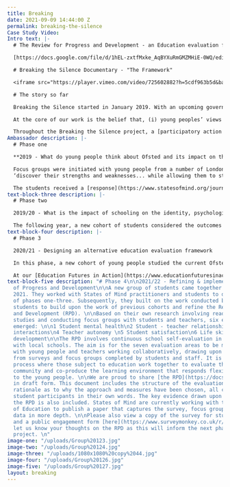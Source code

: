 ```yaml
---
title: Breaking
date: 2021-09-09 14:44:00 Z
permalink: breaking-the-silence
Case Study Video: 
Intro text: |-
  # The Review for Progress and Development - an Education evaluation framework

  [https://docs.google.com/file/d/1hEL-zxtfMxke_AqBYXuRmGMZMHiE-0WQ/edit?usp=docslist_api&filetype=msword]

  # Breaking the Silence Documentary - "The Framework"

  <iframe src="https://player.vimeo.com/video/725602882?h=5cdf963b5d&badge=0&autopause=0&player_id=0&app_id=58479" frameborder="0" allow="autoplay; fullscreen; picture-in-picture" allowfullscreen style="aspect-ratio: 16/9;width:100%;height:100%;" title="Breaking the Silence"></iframe>

  # The story so far

  Breaking the Silence started in January 2019. With an upcoming government consultation about Ofsted’s new education evaluation framework, we wondered what young people thought about how their schools were assessed. Recognising that students are rarely asked about their knowledge and experience of education, States of Mind launched the project to capture their perspectives. The core aims of Breaking the Silence are to challenge the educational status quo and present actionable alternatives that meet the needs of young people and support them to flourish.

  At the core of our work is the belief that, (i) young peoples’ views should be centred in all decisions around their education and, (ii) they are capable of conceptualising, defining and actioning meaningful change. Breaking the Silence is a constantly evolving research endeavour and is currently entering its fourth phase. Read more [here](https://www.statesofmind.org/journal/2020/09/16/breaking-the-silence.html).

  Throughout the Breaking the Silence project, a [participatory action research ](https://www.statesofmind.org/journal/2020/09/28/young-people-education-research.html)approach has been used to ensure that young people are active participants, not passive subjects. Students co-develop our projects; they shape the research questions, conduct their own surveys, focus groups and interviews, analyse the data and decide how this is to be disseminated, supported by States of Mind and our partner organisation, the Institute of Education, UCL. Each year, we work with a new cohort of young people who are in year 12 and attending sixth form colleges in the London borough of Newham. Young people apply to take part and commit to weekly sessions throughout the academic year.
Ambassador description: |-
  # Phase one

  **2019 - What do young people think about Ofsted and its impact on their education?**

  Focus groups were initiated with young people from a number of London colleges. Some volunteered to analyse the data, supported by States of Mind. They wrote a [letter](https://www.statesofmind.org/journal/2020/09/16/students-ofsted-open-letter.html) to Amanda Spielman outlining their findings. In particular, they highlighted major flaws around how education is measured and how this leads to ‘memorisation’ instead of learning, negatively impacts on the mental health and wellbeing of students and the lack of real world value of much of their schooling. They aspire for more autonomy and for education to provide opportunities to:
  ‘discover their strengths and weaknesses... while allowing them to start distinguishing their unique values and preferences for the future’.

  The students received a [response](https://www.statesofmind.org/journal/2020/09/28/ofsted-response.html) from Ofsted which did not address the problems raised, nor propose any solutions to the complex issues raised by the students.
text-block-three description: |-
  # Phase two

  2019/20 - What is the impact of schooling on the identity, psychological health and personal development of young people?

  The following year, a new cohort of students considered the outcomes of phase one and decided to take the project in a different direction. They constructed questionnaires and co-facilitated focus groups and interviews with the support of an IOE doctorate student. Check out the summary of findings from the [questionnaire](https://www.statesofmind.org/journal/2020/11/04/the-impact-of-school-on-students-mental-health.html) and [focus groups](https://www.statesofmind.org/journal/2020/11/04/academic-over-wellbeing-young-people.html). A disturbing picture emerged of an education system that values results above human flourishing, stifles creativity, identity, personal development and often negatively impacts the mental health of young people. They asserted many ideas for educational evolution, including increased “personal input” to curricula, “different ways of assessing” and valuing mental health and individuality. Two [podcasts](https://www.listennotes.com/podcasts/states-of-mind-bea-herbert-mISWTHu1Cek/) were also put together by States of Mind alongside student participants, to further bring the findings to life. One of the student leaders, [Reegan Mason](https://www.statesofmind.org/journal/2020/10/21/education-system-and-identity.html), wrote a piece outlining the emerging issues and ideas for innovation.
text-block-four description: |-
  # Phase 3

  2020/21 - Designing an alternative education evaluation framework

  In this phase, a new cohort of young people studied the current Ofsted framework, alongside national and international research around education evaluation. Subsequently, they co-interviewed Headteachers, former Ofsted inspectors, academics and others alongside a doctorate researcher who fully documented the process. The group then drafted an evaluation framework called the ‘Review for Progress and Development’ (RPD). For a fuller summary of the direction of phases three and four, see [here](https://www.statesofmind.org/journal/2020/11/18/education-inspection-students.html). The RPD differs hugely from Ofsted’s external accountability, focussing instead on school self-evaluation and collaborative evaluation across school networks. The final draft is a work in progress and a documentary is currently being edited that followed the project over the course of the year. It will be shared very soon!

  At our [Education Futures in Action](https://www.educationfuturesinaction.com/schedule-1) conference in July 2021, co-organised alongside UCL, young innovators from States of Mind presented their evidence-based ideas around educational transformation with candour and eloquence. Three leaders of the Breaking the Silence project have presented their ideas at various national conferences and to the Education Select Committee.
text-block-five description: "# Phase 4\n\n2021/22 - Refining & implementing the Review
  of Progress and Development\n\nA new group of students came together in late September
  2021. They worked with States of Mind practitioners and students to develop an understanding
  of phases one-three. Subsequently, they built on the work conducted by previous
  students to build upon the work of previous cohorts and refine the Review for Progress
  and Development (RPD). \n\nBased on their own research involving reading numerous
  studies and conducting focus groups with students and teachers, six evaluative areas
  emerged: \n\n1 Student mental health\n2 Student - teacher relationships\n3 Student
  interactions\n4 Teacher autonomy \n5 Student satisfaction\n6 Life skills\n7 Personal
  development\n\nThe RPD involves continuous school self-evaluation in partnership
  with local schools. The aim is for the seven evaluation areas to be measured yearly,
  with young people and teachers working collaboratively, drawing upon data emerging
  from surveys and focus groups completed by students and staff. It is an interactive
  process where those subject to education work together to evaluate their school
  community and co-produce the learning environment that responds flexibly and authentically
  to the young people. \n\nWe are proud to share [the RPD](https://docs.google.com/document/d/1hEL-zxtfMxke_AqBYXuRmGMZMHiE-0WQ/edit?rtpof=true&sd=true)
  in draft form. This document includes the structure of the evaluation framework,
  rationale as to why the approach and measures have been chosen, all composed by
  student participants in their own words. The key evidence drawn upon is to shape
  the RPD is also included. States of Mind are currently working with the Institute
  of Education to publish a paper that captures the survey, focus group and interview
  data in more depth. \n\nPlease also view a copy of the survey for students [here](https://docs.google.com/forms/d/e/1FAIpQLSddg1WR9JXxG1TXS2m_my7gBOwsKNrZAUvLaW2m3sYXpn8-Bw/viewform)
  and a public engagement form [here](https://www.surveymonkey.co.uk/r/RGGFXX7). Do
  let us know your thoughts on the RPD as this will inform the next phases of the
  project. \n"
image-one: "/uploads/Group%20123.jpg"
image-two: "/uploads/Group%20124.jpg"
image-three: "/uploads/1080x1080%20copy%2044.jpg"
image-four: "/uploads/Group%20126.jpg"
image-five: "/uploads/Group%20127.jpg"
layout: breaking
---
```


